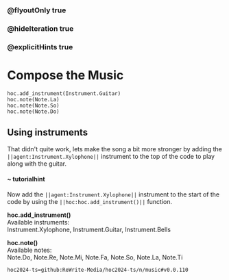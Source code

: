 ### @flyoutOnly true
### @hideIteration true
### @explicitHints true

# Compose the Music

```python-template
hoc.add_instrument(Instrument.Guitar)
hoc.note(Note.La)
hoc.note(Note.So)
hoc.note(Note.Do)
```

## Using instruments
That didn't quite work, lets make the song a bit more stronger by adding the ``||agent:Instrument.Xylophone||`` instrument to the top of the code to play along with the guitar.

#### ~ tutorialhint
Now add the ``||agent:Instrument.Xylophone||`` instrument to the start of the code by using the ``||hoc:hoc.add_instrument()||`` function.

**hoc.add_instrument()**  
Available instruments:  
Instrument.Xylophone, Instrument.Guitar, Instrument.Bells

**hoc.note()**  
Available notes:  
Note.Do, Note.Re, Note.Mi, Note.Fa, Note.So, Note.La, Note.Ti


```package
hoc2024-ts=github:ReWrite-Media/hoc2024-ts/n/music#v0.0.110
```